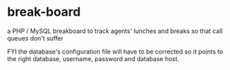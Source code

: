 # break-board
a PHP / MySQL breakboard to track agents' lunches and breaks so that call queues don't suffer

FYI the database's configuration file will have to be corrected so it points to the right database, username, password and database host.
